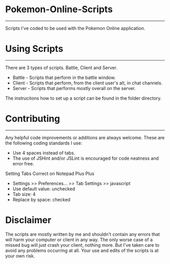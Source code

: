 # Pokemon-Online-Scripts
---
Scripts I've coded to be used with the Pokemon Online application.

# Using Scripts
---
There are 3 types of scripts. Battle, Client and Server.
* Battle - Scripts that perform in the battle window.
* Client - Scripts that perform, from the client user's alt, in chat channels.
* Server - Scripts that performs mostly overall on the server.

The instrucitons how to set up a script can be found in the folder directory.

# Contributing
---
Any helpful code improvements or additions are always welcome. These are the following coding standards I use:
* Use 4 spaces instead of tabs.
* The use of JSHint and/or JSLint is encouraged for code neatness and error free.

Setting Tabs Correct on Notepad Plus Plus
* Settings >> Preferences… >> Tab Settings >> javascript
* Use default value: unchecked
* Tab size: 4
* Replace by space: checked

# Disclaimer
The scripts are mostly written by me and shouldn't contain any errors that will harm your computer or client in any way. The only worse case of a missed bug will just crash your client, nothing more. But I've taken care to avoid any problems occurring at all. Your use and edits of the scripts is at your own risk.
